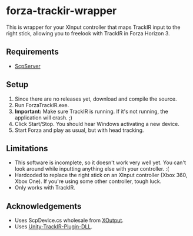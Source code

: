 # forza-trackir-wrapper

This is wrapper for your XInput controller that maps TrackIR input to the right stick,
allowing you to freelook with TrackIR in Forza Horizon 3.

## Requirements

* [ScpServer](https://github.com/nefarius/ScpToolkit)

## Setup

1. Since there are no releases yet, download and compile the source.
2. Run ForzaTrackIR.exe.
3. **Important:** Make sure TrackIR is running. If it's not running, the application will crash. ;)
4. Click Start/Stop. You should hear Windows activating a new device.
5. Start Forza and play as usual, but with head tracking.

## Limitations

* This software is incomplete, so it doesn't work very well yet. You can't look around while inputting anything else with your controller. :(
* Hardcoded to replace the right stick on an XInput controller (Xbox 360, Xbox One). If you're using some other controller, tough luck.
* Only works with TrackIR.

## Acknowledgements

* Uses ScpDevice.cs wholesale from [XOutput](https://github.com/Stents-/XOutput).
* Uses [Unity-TrackIR-Plugin-DLL](https://github.com/medsouz/Unity-TrackIR-Plugin-DLL).
